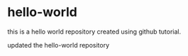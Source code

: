 # hello-world
this is a hello world repository created using github tutorial.

updated the hello-world repository
